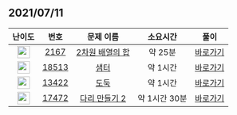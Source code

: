 ## 2021/07/11
| 난이도 | 번호 | 문제 이름 | 소요시간 | 풀이 
|:------:|:----:|:---------:|:------:|:------:|
| <img height="25px" width="25px" src="https://static.solved.ac/tier_small/5.svg"/> | [2167](https://www.acmicpc.net/problem/2167) | [2차원 배열의 합](https://www.acmicpc.net/problem/2167) | 약 25분 | [바로가기](https://github.com/MinsangKong/DailyProblem/blob/main/07-11/1.py)| 
| <img height="25px" width="25px" src="https://static.solved.ac/tier_small/11.svg"/> | [18513](https://www.acmicpc.net/problem/18513) | [샘터](https://www.acmicpc.net/problem/18513) | 약 1시간 | [바로가기](https://github.com/MinsangKong/DailyProblem/blob/main/07-11/2-2.py)|
| <img height="25px" width="25px" src="https://static.solved.ac/tier_small/12.svg"/> | [13422](https://www.acmicpc.net/problem/13422) | [도둑](https://www.acmicpc.net/problem/13422) | 약 1시간 | [바로가기](https://github.com/MinsangKong/DailyProblem/blob/main/07-11/3-2.py)| 
| <img height="25px" width="25px" src="https://static.solved.ac/tier_small/14.svg"/> | [17472](https://www.acmicpc.net/problem/17472) | [다리 만들기 2](https://www.acmicpc.net/problem/17472) | 약 1시간 30분 | [바로가기](https://github.com/MinsangKong/DailyProblem/blob/main/07-11/4.py)|